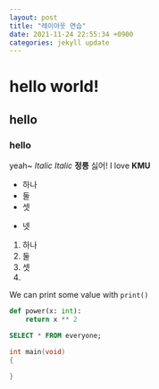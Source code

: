 ```yaml
---
layout: post
title: "레이아웃 연습"
date: 2021-11-24 22:55:34 +0900
categories: jekyll update
---
```


# hello world!
## hello
### hello
yeah~
*Italic*
_Italic_
**정릉** 싫어!
I love __KMU__

- 하나
- 둘
- 셋
* 넷

1. 하나
2. 둘
3. 셋
4. 
We can print some value with `print()`

```python
def power(x: int):
    return x ** 2
```

```sql
SELECT * FROM everyone;
```

```c
int main(void)
{
    
}
```
